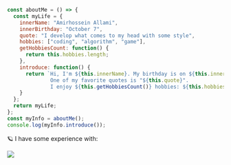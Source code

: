 ```js
const aboutMe = () => {
  const myLife = {
    innerName: "Amirhossein Allami",
    innerBirthday: "October 7",
    quote: "I develop what comes to my head with some style",
    hobbies: ["coding", "algorithm", "game"],
    getHobbiesCount: function() {
      return this.hobbies.length;
    },
    introduce: function() {
      return `Hi, I'm ${this.innerName}. My birthday is on ${this.innerBirthday}.
              One of my favorite quotes is "${this.quote}".
              I enjoy ${this.getHobbiesCount()} hobbies: ${this.hobbies.join(", ")}.`;
    }
  };
  return myLife;
};
const myInfo = aboutMe();
console.log(myInfo.introduce());
```

🪐 I have some experience with:

<img src="https://skillicons.dev/icons?i=html,css,js,tailwind,bootstrap,regex,git,wordpress"/> 
</a>
